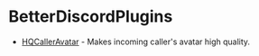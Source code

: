 # BetterDiscordPlugins

 - [HQCallerAvatar](HQCallerAvatar) - Makes incoming caller's avatar high quality.